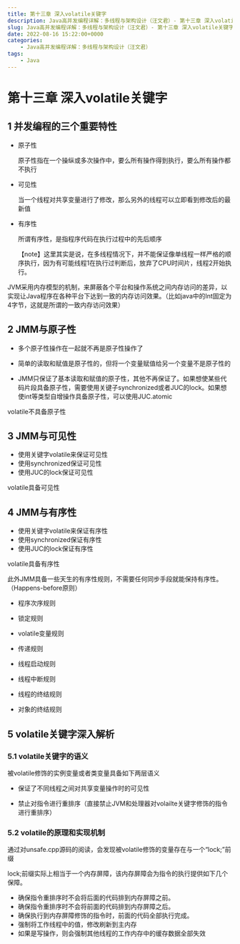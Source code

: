 ```yaml
---
title: 第十三章 深入volatile关键字
description: Java高并发编程详解：多线程与架构设计（汪文君）- 第十三章 深入volatile关键字
slug: Java高并发编程详解：多线程与架构设计（汪文君）- 第十三章 深入volatile关键字
date: 2022-08-16 15:22:00+0000
categories:
    - Java高并发编程详解：多线程与架构设计（汪文君）
tags:
    - Java
---
```


# 第十三章 深入volatile关键字

## 1 并发编程的三个重要特性

- 原子性

  原子性指在一个操纵或多次操作中，要么所有操作得到执行，要么所有操作都不执行

- 可见性

  当一个线程对共享变量进行了修改，那么另外的线程可以立即看到修改后的最新值

- 有序性

  所谓有序性，是指程序代码在执行过程中的先后顺序
  
  【note】这里其实是说，在多线程情况下，并不能保证像单线程一样严格的顺序执行，因为有可能线程1在执行过判断后，放弃了CPU时间片，线程2开始执行。

JVM采用内存模型的机制，来屏蔽各个平台和操作系统之间内存访问的差异，以实现让Java程序在各种平台下达到一致的内存访问效果。（比如java中的Int固定为4字节，这就是所谓的一致内存访问效果）

## 2 JMM与原子性

- 多个原子性操作在一起就不再是原子性操作了

- 简单的读取和赋值是原子性的，但将一个变量赋值给另一个变量不是原子性的

- JMM只保证了基本读取和赋值的原子性，其他不再保证了。如果想使某些代码片段具备原子性，需要使用关键子synchronized或者JUC的lock。如果想使int等类型自增操作具备原子性，可以使用JUC.atomic

volatile不具备原子性

## 3 JMM与可见性

- 使用关键字volatile来保证可见性
- 使用synchronized保证可见性
- 使用JUC的lock保证可见性

volatile具备可见性

## 4 JMM与有序性

- 使用关键字volatile来保证有序性
- 使用synchronized保证有序性
- 使用JUC的lock保证有序性

volatile具备有序性

此外JMM具备一些天生的有序性规则，不需要任何同步手段就能保持有序性。（Happens-before原则）

- 程序次序规则

- 锁定规则

- volatile变量规则

- 传递规则

- 线程启动规则

- 线程中断规则

- 线程的终结规则

- 对象的终结规则

## 5 volatile关键字深入解析

### 5.1 volatile关键字的语义

被volatile修饰的实例变量或者类变量具备如下两层语义

- 保证了不同线程之间对共享变量操作时的可见性

- 禁止对指令进行重排序（直接禁止JVM和处理器对volailte关键字修饰的指令进行重排序）

### 5.2 volatile的原理和实现机制

通过对unsafe.cpp源码的阅读，会发现被volatile修饰的变量存在与一个“lock;”前缀

lock;前缀实际上相当于一个内存屏障，该内存屏障会为指令的执行提供如下几个保障。

- 确保指令重排序时不会将后面的代码排到内存屏障之前。
- 确保指令重排序时不会将前面的代码排到内存屏障之后。
- 确保执行到内存屏障修饰的指令时，前面的代码全部执行完成。
- 强制将工作线程中的值，修改刷新到主内存
- 如果是写操作，则会强制其他线程的工作内存中的缓存数据全部失效





